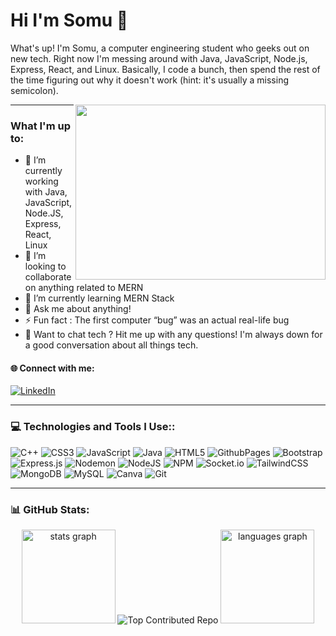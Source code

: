 # Hi I'm Somu 👋
What's up! I'm Somu, a computer engineering student who geeks out on new tech. Right now I'm messing around with Java, JavaScript, Node.js, Express, React, and Linux. Basically, I code a bunch, then spend the rest of the time figuring out why it doesn't work (hint: it's usually a missing semicolon).

<img src="https://github.com/SomuSingh11/SomuSingh11/assets/170082343/107366a5-636a-4c1d-a946-e7d34a4b1360" width="400" height="280" align="right">

---

### What I'm up to:
- 🔭 I’m currently working with Java, JavaScript, Node.JS, Express, React, Linux <br>
- 👯 I’m looking to collaborate on anything related to MERN<br>
- 🌱 I’m currently learning MERN Stack<br>
- 💬 Ask me about anything!<br>
- ⚡ Fun fact : The first computer “bug” was an actual real-life bug
- 💬 Want to chat tech ? Hit me up with any questions! I'm always down for a good conversation about all things tech.

#### 🌐 Connect with me:
[![LinkedIn](https://img.shields.io/badge/LinkedIn-%230077B5.svg?logo=linkedin&logoColor=white)](https://linkedin.com/in/www.linkedin.com/in/somusingh11) 

---

### 💻 Technologies and Tools I Use::
![C++](https://img.shields.io/badge/c++-%2300599C.svg?style=plastic&logo=c%2B%2B&logoColor=white)
![CSS3](https://img.shields.io/badge/css3-%231572B6.svg?style=plastic&logo=css3&logoColor=white)
![JavaScript](https://img.shields.io/badge/javascript-%23323330.svg?style=plastic&logo=javascript&logoColor=%23F7DF1E)
![Java](https://img.shields.io/badge/java-%23ED8B00.svg?style=plastic&logo=openjdk&logoColor=white)
![HTML5](https://img.shields.io/badge/html5-%23E34F26.svg?style=plastic&logo=html5&logoColor=white)
![GithubPages](https://img.shields.io/badge/github%20pages-121013?style=plastic&logo=github&logoColor=white)
![Bootstrap](https://img.shields.io/badge/bootstrap-%238511FA.svg?style=plastic&logo=bootstrap&logoColor=white)
![Express.js](https://img.shields.io/badge/express.js-%23404d59.svg?style=plastic&logo=express&logoColor=%2361DAFB)
![Nodemon](https://img.shields.io/badge/NODEMON-%23323330.svg?style=plastic&logo=nodemon&logoColor=%BBDEAD)
![NodeJS](https://img.shields.io/badge/node.js-6DA55F?style=plastic&logo=node.js&logoColor=white)
![NPM](https://img.shields.io/badge/NPM-%23CB3837.svg?style=plastic&logo=npm&logoColor=white)
![Socket.io](https://img.shields.io/badge/Socket.io-black?style=plastic&logo=socket.io&badgeColor=010101)
![TailwindCSS](https://img.shields.io/badge/tailwindcss-%2338B2AC.svg?style=plastic&logo=tailwind-css&logoColor=white)
![MongoDB](https://img.shields.io/badge/MongoDB-%234ea94b.svg?style=plastic&logo=mongodb&logoColor=white)
![MySQL](https://img.shields.io/badge/mysql-4479A1.svg?style=plastic&logo=mysql&logoColor=white)
![Canva](https://img.shields.io/badge/Canva-%2300C4CC.svg?style=plastic&logo=Canva&logoColor=white)
![Git](https://img.shields.io/badge/git-%23F05033.svg?style=plastic&logo=git&logoColor=white)

---

### 📊 GitHub Stats:

  <div align="center">
  <img src="https://github-readme-stats.vercel.app/api?username=SomuSIngh11&hide_title=false&hide_rank=false&show_icons=true&include_all_commits=true&count_private=true&disable_animations=false&theme=dracula&locale=en&hide_border=false&order=1" height="150" alt="stats graph" />
  <img src="https://github-contributor-stats.vercel.app/api?username=Somusingh11&limit=5&theme=dark&combine_all_yearly_contributions=true" alt="Top Contributed Repo" />
  <img src="https://github-readme-stats.vercel.app/api/top-langs?username=SomuSIngh11&locale=en&hide_title=false&layout=compact&card_width=320&langs_count=5&theme=dracula&hide_border=false&order=2" height="150" alt="languages graph" />
</div>

